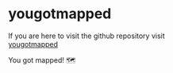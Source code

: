 # yougotmapped

If you are here to visit the github repository visit  
[yougotmapped](https://github.com/diputs-sudo/YouGotMapped)

You got mapped! 🗺️
